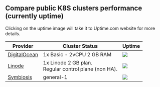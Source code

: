 ## Compare public K8S clusters performance (currently uptime)

Clicking on the uptime image will take it to Uptime.com website for more details.

| Provider | Cluster Status | Uptime |
| ------------- | ------------- |------------- |
| [DigitalOcean](https://www.digitalocean.com/pricing/kubernetes)| 1x Basic - 2vCPU 2 GB RAM  | [<img src="https://uptime.com/devices/services/widget/1664257/fdc8dfecc45b93e4/service?dark">](https://uptime.com/devices/services/1664257/ca2637a4486a6457) |
| [Linode](https://www.linode.com/products/kubernetes/)  |  1x Linode 2 GB plan. <br /> Regular control plane (non HA).| [<img src="https://uptime.com/devices/services/widget/1664116/3226a2881095a217/service?dark">](https://uptime.com/devices/services/1664116/9c25273cca10a930) |
| [Symbiosis](https://symbiosis.host/)  | general-1  | [<img src="https://uptime.com/devices/services/widget/1664140/6e61011df8f9e371/service?dark">](https://uptime.com/devices/services/1664140/82862ceb7bcb3b8d) |
